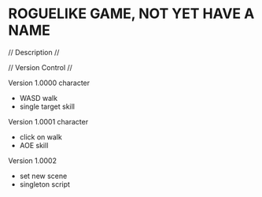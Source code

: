 # ROGUELIKE GAME, NOT YET HAVE A NAME

// Description //


// Version Control //

Version 1.0000
  character
  - WASD walk
  - single target skill

Version 1.0001
  character
  - click on walk
  - AOE skill

Version 1.0002
  - set new scene
  - singleton script
